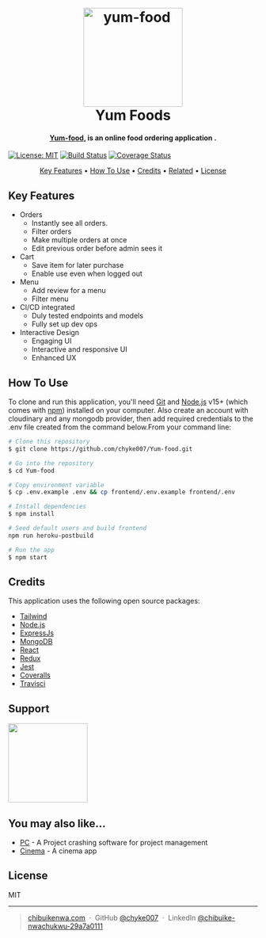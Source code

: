 <h1 align="center">
  <br>
  <a href="https://yum-food.herokuapp.com/"><img src="https://upload.wikimedia.org/wikipedia/commons/thumb/e/e9/Egyptian_food_Koshary.jpg/220px-Egyptian_food_Koshary.jpg" alt="yum-food" width="200"></a>
  <br>
  Yum Foods
  <br>
</h1>

<h4 align="center"><a href="https://yum-food.herokuapp.com/" target="_blank">Yum-food,</a> is an online food ordering application .</h4>

[![License: MIT](https://img.shields.io/badge/License-MIT-blue.svg)](https://opensource.org/licenses/MIT) [![Build Status](https://travis-ci.org/chyke007/Yum-food.svg?branch=master)](https://travis-ci.org/chyke007/Yum-food) [![Coverage Status](https://coveralls.io/repos/github/chyke007/Yum-food/badge.svg?branch=master)](https://coveralls.io/github/chyke007/Yum-food?branch=master)

<p align="center">
  <a href="#key-features">Key Features</a> •
  <a href="#how-to-use">How To Use</a> •
  <a href="#credits">Credits</a> •
  <a href="#related">Related</a> •
  <a href="#license">License</a>
</p>

## Key Features

- Orders
  - Instantly see all orders.
  - Filter orders
  - Make multiple orders at once
  - Edit previous order before admin sees it
- Cart
  - Save item for later purchase
  - Enable use even when logged out
- Menu
  - Add review for a menu
  - Filter menu
- CI/CD integrated
  - Duly tested endpoints and models
  - Fully set up dev ops
- Interactive Design
  - Engaging UI
  - Interactive and responsive UI
  - Enhanced UX
  
## How To Use

To clone and run this application, you'll need [Git](https://git-scm.com) and [Node.js](https://nodejs.org/en/download/) v15+ (which comes with [npm](http://npmjs.com)) installed on your computer. Also create an account with cloudinary and any mongodb provider, then add required credentials to the .env file created from the command below.From your command line:

```bash
# Clone this repository
$ git clone https://github.com/chyke007/Yum-food.git

# Go into the repository
$ cd Yum-food

# Copy environment variable
$ cp .env.example .env && cp frontend/.env.example frontend/.env 

# Install dependencies
$ npm install

# Seed default users and build frontend
npm run heroku-postbuild

# Run the app
$ npm start
```

## Credits

This application uses the following open source packages:

- [Tailwind](https://tailwindcss.com/)
- [Node.js](https://nodejs.org/)
- [ExpressJs](https://expressjs.com/)
- [MongoDB](https://www.mongodb.com/)
- [React](https://www.mongodb.com/)
- [Redux](https://redux.js.org/)
- [Jest](https://jestjs.io/)
- [Coveralls](https://coveralls.io/)
- [Travisci](https://travis-ci.org/)

## Support

<a href="https://www.patreon.com/chyke007">
	<img src="https://c5.patreon.com/external/logo/become_a_patron_button@2x.png" width="160">
</a>

## You may also like...

- [PC](https://github.com/chyke007/pc) - A Project crashing software for project management
- [Cinema](https://github.com/chyke007/cinemaapp) - A cinema app

## License

MIT

---

> [chibuikenwa.com](https://www.chibuikwnwa.com) &nbsp;&middot;&nbsp;
> GitHub [@chyke007](https://github.com/chyke007) &nbsp;&middot;&nbsp;
> LinkedIn [@chibuike-nwachukwu-29a7a0111](https://linkedin.com/in/chibuike-nwachukwu-29a7a0111)

